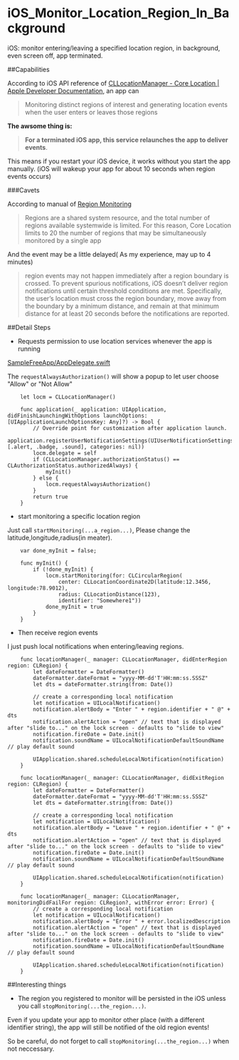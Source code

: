 # iOS_Monitor_Location_Region_In_Background
iOS: monitor entering/leaving a specified location region, in background, even screen off, app terminated.

##Capabilities

According to iOS API reference of [CLLocationManager \- Core Location \| Apple Developer Documentation](https://developer.apple.com/reference/corelocation/cllocationmanager), an app can 
> Monitoring distinct regions of interest and generating location events when the user enters or leaves those regions

**The awsome thing is:**
> **For a terminated iOS app, this service relaunches the app to deliver events**.

This means if you restart your iOS device, it works without you start the app manually. (iOS will wakeup your app for about 10 seconds when region events occurs)

###Cavets

According to manual of [Region Monitoring](https://developer.apple.com/library/content/documentation/UserExperience/Conceptual/LocationAwarenessPG/RegionMonitoring/RegionMonitoring.html)
> Regions are a shared system resource, and the total number of regions available systemwide is limited. For this reason, Core Location limits to 20 the number of regions that may be simultaneously monitored by a single app

And the event may be a little delayed( As my experience, may up to 4 minutes)
> region events may not happen immediately after a region boundary is crossed. To prevent spurious notifications, iOS doesn’t deliver region notifications until certain threshold conditions are met. Specifically, the user’s location must cross the region boundary, move away from the boundary by a minimum distance, and remain at that minimum distance for at least 20 seconds before the notifications are reported.

##Detail Steps
- Requests permission to use location services whenever the app is running

[SampleFreeApp/AppDelegate.swift](https://github.com/sjitech/iOS_Monitor_Location_Region_In_Background/blob/master/SampleFreeApp/AppDelegate.swift)

The `requestAlwaysAuthorization()` will show a popup to let user choose "Allow" or "Not Allow"

```
    let locm = CLLocationManager()

    func application(_ application: UIApplication, didFinishLaunchingWithOptions launchOptions: [UIApplicationLaunchOptionsKey: Any]?) -> Bool {
        // Override point for customization after application launch.
        application.registerUserNotificationSettings(UIUserNotificationSettings(types: [.alert, .badge, .sound], categories: nil))
        locm.delegate = self
        if (CLLocationManager.authorizationStatus() == CLAuthorizationStatus.authorizedAlways) {
            myInit()
        } else {
            locm.requestAlwaysAuthorization()
        }
        return true
    }
```

- start monitoring a specific location region

Just call `startMonitoring(...a_region...)`, Please change the latitude,longitude,radius(in meater).

```
    var done_myInit = false;
    
    func myInit() {
        if (!done_myInit) {
            locm.startMonitoring(for: CLCircularRegion(
                center: CLLocationCoordinate2D(latitude:12.3456, longitude:78.9012),
                radius: CLLocationDistance(123),
                identifier: "Somewhere1"))
            done_myInit = true
        }
    }
```

- Then receive region events

I just push local notifications when entering/leaving regions.
```
    func locationManager(_ manager: CLLocationManager, didEnterRegion region: CLRegion) {
        let dateFormatter = DateFormatter()
        dateFormatter.dateFormat = "yyyy-MM-dd'T'HH:mm:ss.SSSZ"
        let dts = dateFormatter.string(from: Date())
        
        // create a corresponding local notification
        let notification = UILocalNotification()
        notification.alertBody = "Enter " + region.identifier + " @" + dts
        notification.alertAction = "open" // text that is displayed after "slide to..." on the lock screen - defaults to "slide to view"
        notification.fireDate = Date.init()
        notification.soundName = UILocalNotificationDefaultSoundName // play default sound
        
        UIApplication.shared.scheduleLocalNotification(notification)
    }
    
    func locationManager(_ manager: CLLocationManager, didExitRegion region: CLRegion) {
        let dateFormatter = DateFormatter()
        dateFormatter.dateFormat = "yyyy-MM-dd'T'HH:mm:ss.SSSZ"
        let dts = dateFormatter.string(from: Date())
        
        // create a corresponding local notification
        let notification = UILocalNotification()
        notification.alertBody = "Leave " + region.identifier + " @" + dts
        notification.alertAction = "open" // text that is displayed after "slide to..." on the lock screen - defaults to "slide to view"
        notification.fireDate = Date.init()
        notification.soundName = UILocalNotificationDefaultSoundName // play default sound
        
        UIApplication.shared.scheduleLocalNotification(notification)
    }
    
    func locationManager(_ manager: CLLocationManager, monitoringDidFailFor region: CLRegion?, withError error: Error) {
        // create a corresponding local notification
        let notification = UILocalNotification()
        notification.alertBody = "Error " + error.localizedDescription
        notification.alertAction = "open" // text that is displayed after "slide to..." on the lock screen - defaults to "slide to view"
        notification.fireDate = Date.init()
        notification.soundName = UILocalNotificationDefaultSoundName // play default sound
        
        UIApplication.shared.scheduleLocalNotification(notification)
    }
```

##Interesting things

- The region you registered to monitor will be persisted in the iOS unless you call `stopMonitoring(...the_region...)`.

Even if you update your app to monitor other place (with a different identifier string), the app will still be notified of the old region events!

So be careful, do not forget to call `stopMonitoring(...the_region...)` when not neccessary.

